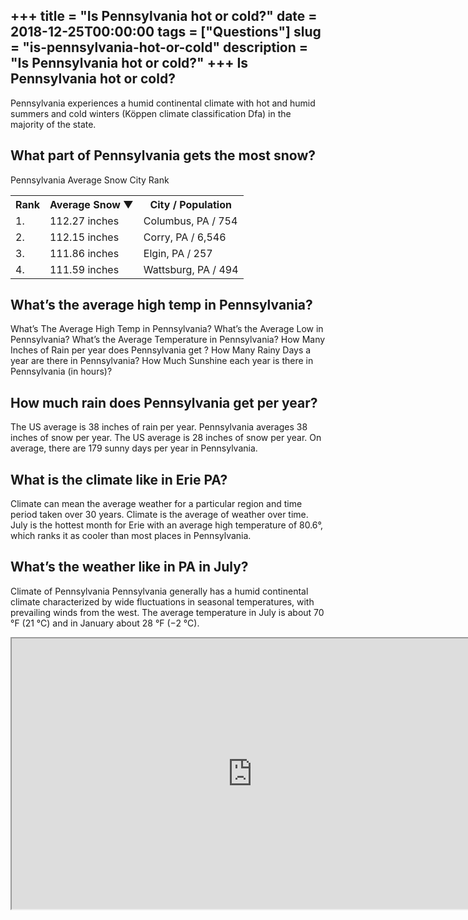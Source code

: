 +++
title = "Is Pennsylvania hot or cold?"
date = 2018-12-25T00:00:00
tags = ["Questions"]
slug = "is-pennsylvania-hot-or-cold"
description = "Is Pennsylvania hot or cold?"
+++
Is Pennsylvania hot or cold?
----------------------------

Pennsylvania experiences a humid continental climate with hot and humid summers and cold winters (Köppen climate classification Dfa) in the majority of the state.

What part of Pennsylvania gets the most snow?
---------------------------------------------

Pennsylvania Average Snow City Rank

<table><tr><th>Rank</th><th>Average Snow ▼</th><th>City / Population</th></tr><tr><td>1.</td><td>112.27 inches</td><td>Columbus, PA / 754</td></tr><tr><td>2.</td><td>112.15 inches</td><td>Corry, PA / 6,546</td></tr><tr><td>3.</td><td>111.86 inches</td><td>Elgin, PA / 257</td></tr><tr><td>4.</td><td>111.59 inches</td><td>Wattsburg, PA / 494</td></tr></table>

What’s the average high temp in Pennsylvania?
---------------------------------------------

What’s The Average High Temp in Pennsylvania? What’s the Average Low in Pennsylvania? What’s the Average Temperature in Pennsylvania? How Many Inches of Rain per year does Pennsylvania get ? How Many Rainy Days a year are there in Pennsylvania? How Much Sunshine each year is there in Pennsylvania (in hours)?

How much rain does Pennsylvania get per year?
---------------------------------------------

The US average is 38 inches of rain per year. Pennsylvania averages 38 inches of snow per year. The US average is 28 inches of snow per year. On average, there are 179 sunny days per year in Pennsylvania.

What is the climate like in Erie PA?
------------------------------------

Climate can mean the average weather for a particular region and time period taken over 30 years. Climate is the average of weather over time. July is the hottest month for Erie with an average high temperature of 80.6°, which ranks it as cooler than most places in Pennsylvania.

What’s the weather like in PA in July?
--------------------------------------

Climate of Pennsylvania Pennsylvania generally has a humid continental climate characterized by wide fluctuations in seasonal temperatures, with prevailing winds from the west. The average temperature in July is about 70 °F (21 °C) and in January about 28 °F (−2 °C).

<iframe allow="accelerometer; autoplay; clipboard-write; encrypted-media; gyroscope; picture-in-picture" allowfullscreen="" class="__youtube_prefs__  epyt-is-override  no-lazyload" data-no-lazy="1" data-origheight="433" data-origwidth="770" data-skipgform_ajax_framebjll="" height="433" id="_ytid_27772" loading="lazy" src="https://www.youtube.com/embed/b8mU9hRFzBM?enablejsapi=1&autoplay=0&cc_load_policy=0&cc_lang_pref=&iv_load_policy=1&loop=0&modestbranding=0&rel=1&fs=1&playsinline=0&autohide=2&theme=dark&color=red&controls=1&" title="YouTube player" width="770"></iframe>